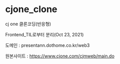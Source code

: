 # cjone_clone
cj one 클론코딩(반응형)

Frontend_TIL로부터 분리(Oct 23, 2021)

도메인 : presentann.dothome.co.kr/web3

원본사이트 : https://www.cjone.com/cjmweb/main.do
